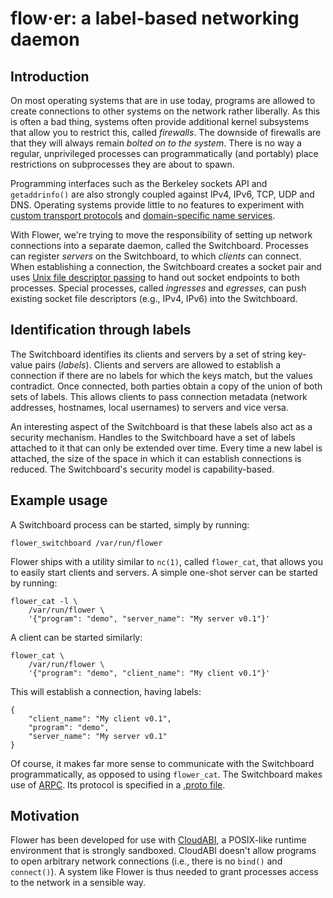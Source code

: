 # flow·er: a label-based networking daemon

## Introduction

On most operating systems that are in use today, programs are allowed to
create connections to other systems on the network rather liberally. As
this is often a bad thing, systems often provide additional kernel
subsystems that allow you to restrict this, called _firewalls_.  The
downside of firewalls are that they will always remain _bolted on to the
system_. There is no way a regular, unprivileged processes can
programmatically (and portably) place restrictions on subprocesses they
are about to spawn.

Programming interfaces such as the Berkeley sockets API and
`getaddrinfo()` are also strongly coupled against IPv4, IPv6, TCP, UDP
and DNS. Operating systems provide little to no features to experiment
with [custom transport protocols](https://cr.yp.to/tcpip/minimalt-20130522.pdf)
and [domain-specific name services](https://pdos.csail.mit.edu/6.824/papers/borg.pdf).

With Flower, we're trying to move the responsibility of setting up
network connections into a separate daemon, called the Switchboard.
Processes can register _servers_ on the Switchboard, to which _clients_
can connect. When establishing a connection, the Switchboard creates a
socket pair and uses [Unix file descriptor passing](https://keithp.com/blogs/fd-passing/) to
hand out socket endpoints to both processes. Special processes, called
_ingresses_ and _egresses_, can push existing socket file descriptors
(e.g., IPv4, IPv6) into the Switchboard.

## Identification through labels

The Switchboard identifies its clients and servers by a set of string
key-value pairs (_labels_). Clients and servers are allowed to establish
a connection if there are no labels for which the keys match, but the
values contradict. Once connected, both parties obtain a copy of the
union of both sets of labels. This allows clients to pass connection
metadata (network addresses, hostnames, local usernames) to servers and
vice versa.

An interesting aspect of the Switchboard is that these labels also act
as a security mechanism. Handles to the Switchboard have a set of labels
attached to it that can only be extended over time. Every time a new
label is attached, the size of the space in which it can establish
connections is reduced. The Switchboard's security model is
capability-based.

## Example usage

A Switchboard process can be started, simply by running:

    flower_switchboard /var/run/flower

Flower ships with a utility similar to `nc(1)`, called `flower_cat`,
that allows you to easily start clients and servers. A simple one-shot
server can be started by running:

    flower_cat -l \
        /var/run/flower \
        '{"program": "demo", "server_name": "My server v0.1"}'

A client can be started similarly:

    flower_cat \
        /var/run/flower \
        '{"program": "demo", "client_name": "My client v0.1"}'

This will establish a connection, having labels:

    {
        "client_name": "My client v0.1",
        "program": "demo",
        "server_name": "My server v0.1"
    }

Of course, it makes far more sense to communicate with the Switchboard
programmatically, as opposed to using `flower_cat`. The Switchboard
makes use of [ARPC](https://github.com/NuxiNL/arpc). Its protocol is
specified in a [.proto file](flower/protocol/switchboard.proto).

## Motivation

Flower has been developed for use with
[CloudABI](https://nuxi.nl/cloudabi/), a POSIX-like runtime environment
that is strongly sandboxed. CloudABI doesn't allow programs to open
arbitrary network connections (i.e., there is no `bind()` and
`connect()`). A system like Flower is thus needed to grant processes
access to the network in a sensible way.
